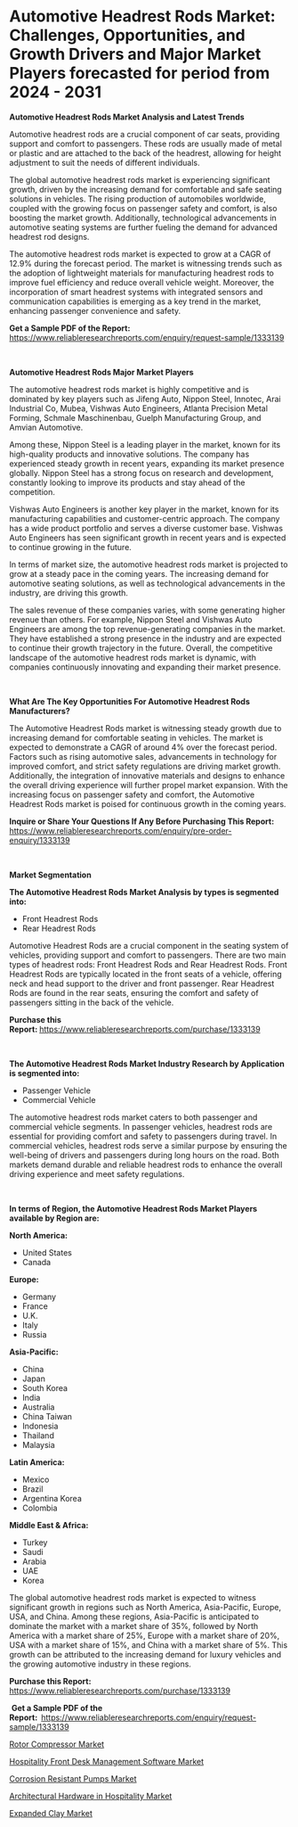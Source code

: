<p><h1>Automotive Headrest Rods Market: Challenges, Opportunities, and Growth Drivers and Major Market Players forecasted for period from 2024 - 2031</h1></p><p><strong>Automotive Headrest Rods Market Analysis and Latest Trends</strong></p>
<p><p>Automotive headrest rods are a crucial component of car seats, providing support and comfort to passengers. These rods are usually made of metal or plastic and are attached to the back of the headrest, allowing for height adjustment to suit the needs of different individuals.</p><p>The global automotive headrest rods market is experiencing significant growth, driven by the increasing demand for comfortable and safe seating solutions in vehicles. The rising production of automobiles worldwide, coupled with the growing focus on passenger safety and comfort, is also boosting the market growth. Additionally, technological advancements in automotive seating systems are further fueling the demand for advanced headrest rod designs.</p><p>The automotive headrest rods market is expected to grow at a CAGR of 12.9% during the forecast period. The market is witnessing trends such as the adoption of lightweight materials for manufacturing headrest rods to improve fuel efficiency and reduce overall vehicle weight. Moreover, the incorporation of smart headrest systems with integrated sensors and communication capabilities is emerging as a key trend in the market, enhancing passenger convenience and safety.</p></p>
<p><strong>Get a Sample PDF of the Report:&nbsp;</strong> <a href="https://www.reliableresearchreports.com/enquiry/request-sample/1333139">https://www.reliableresearchreports.com/enquiry/request-sample/1333139</a></p>
<p>&nbsp;</p>
<p><strong>Automotive Headrest Rods Major Market Players</strong></p>
<p><p>The automotive headrest rods market is highly competitive and is dominated by key players such as Jifeng Auto, Nippon Steel, Innotec, Arai Industrial Co, Mubea, Vishwas Auto Engineers, Atlanta Precision Metal Forming, Schmale Maschinenbau, Guelph Manufacturing Group, and Amvian Automotive. </p><p>Among these, Nippon Steel is a leading player in the market, known for its high-quality products and innovative solutions. The company has experienced steady growth in recent years, expanding its market presence globally. Nippon Steel has a strong focus on research and development, constantly looking to improve its products and stay ahead of the competition. </p><p>Vishwas Auto Engineers is another key player in the market, known for its manufacturing capabilities and customer-centric approach. The company has a wide product portfolio and serves a diverse customer base. Vishwas Auto Engineers has seen significant growth in recent years and is expected to continue growing in the future. </p><p>In terms of market size, the automotive headrest rods market is projected to grow at a steady pace in the coming years. The increasing demand for automotive seating solutions, as well as technological advancements in the industry, are driving this growth. </p><p>The sales revenue of these companies varies, with some generating higher revenue than others. For example, Nippon Steel and Vishwas Auto Engineers are among the top revenue-generating companies in the market. They have established a strong presence in the industry and are expected to continue their growth trajectory in the future. Overall, the competitive landscape of the automotive headrest rods market is dynamic, with companies continuously innovating and expanding their market presence.</p></p>
<p>&nbsp;</p>
<p><strong>What Are The Key Opportunities For Automotive Headrest Rods Manufacturers?</strong></p>
<p><p>The Automotive Headrest Rods market is witnessing steady growth due to increasing demand for comfortable seating in vehicles. The market is expected to demonstrate a CAGR of around 4% over the forecast period. Factors such as rising automotive sales, advancements in technology for improved comfort, and strict safety regulations are driving market growth. Additionally, the integration of innovative materials and designs to enhance the overall driving experience will further propel market expansion. With the increasing focus on passenger safety and comfort, the Automotive Headrest Rods market is poised for continuous growth in the coming years.</p></p>
<p><strong>Inquire or Share Your Questions If Any Before Purchasing This Report:</strong> <a href="https://www.reliableresearchreports.com/enquiry/pre-order-enquiry/1333139">https://www.reliableresearchreports.com/enquiry/pre-order-enquiry/1333139</a></p>
<p>&nbsp;</p>
<p><strong>Market Segmentation</strong></p>
<p><strong>The Automotive Headrest Rods Market Analysis by types is segmented into:</strong></p>
<p><ul><li>Front Headrest Rods</li><li>Rear Headrest Rods</li></ul></p>
<p><p>Automotive Headrest Rods are a crucial component in the seating system of vehicles, providing support and comfort to passengers. There are two main types of headrest rods: Front Headrest Rods and Rear Headrest Rods. Front Headrest Rods are typically located in the front seats of a vehicle, offering neck and head support to the driver and front passenger. Rear Headrest Rods are found in the rear seats, ensuring the comfort and safety of passengers sitting in the back of the vehicle.</p></p>
<p><strong>Purchase this Report:&nbsp;</strong><a href="https://www.reliableresearchreports.com/purchase/1333139">https://www.reliableresearchreports.com/purchase/1333139</a></p>
<p>&nbsp;</p>
<p><strong>The Automotive Headrest Rods Market Industry Research by Application is segmented into:</strong></p>
<p><ul><li>Passenger Vehicle</li><li>Commercial Vehicle</li></ul></p>
<p><p>The automotive headrest rods market caters to both passenger and commercial vehicle segments. In passenger vehicles, headrest rods are essential for providing comfort and safety to passengers during travel. In commercial vehicles, headrest rods serve a similar purpose by ensuring the well-being of drivers and passengers during long hours on the road. Both markets demand durable and reliable headrest rods to enhance the overall driving experience and meet safety regulations.</p></p>
<p>&nbsp;</p>
<p><strong>In terms of Region, the Automotive Headrest Rods Market Players available by Region are:</strong></p>
<p>
    <p> <strong> North America: </strong>
        <ul>
            <li>United States</li>
            <li>Canada</li>
        </ul>
        </p> 
    <p> <strong> Europe: </strong>
        <ul>
            <li>Germany</li>
            <li>France</li>
            <li>U.K.</li>
            <li>Italy</li>
            <li>Russia</li>
        </ul>
        </p> 
    <p> <strong> Asia-Pacific: </strong>
        <ul>
            <li>China</li>
            <li>Japan</li>
            <li>South Korea</li>
            <li>India</li>
            <li>Australia</li>
            <li>China Taiwan</li>
            <li>Indonesia</li>
            <li>Thailand</li>
            <li>Malaysia</li>
        </ul>
        </p> 
    <p> <strong> Latin America: </strong>
        <ul>
            <li>Mexico</li>
            <li>Brazil</li>
            <li>Argentina Korea</li>
            <li>Colombia</li>
        </ul>
        </p> 
    <p> <strong> Middle East & Africa: </strong>
        <ul>
            <li>Turkey</li>
            <li>Saudi</li>
            <li>Arabia</li>
            <li>UAE</li>
            <li>Korea</li>
        </ul>
    </p>
    </p>
<p><p>The global automotive headrest rods market is expected to witness significant growth in regions such as North America, Asia-Pacific, Europe, USA, and China. Among these regions, Asia-Pacific is anticipated to dominate the market with a market share of 35%, followed by North America with a market share of 25%, Europe with a market share of 20%, USA with a market share of 15%, and China with a market share of 5%. This growth can be attributed to the increasing demand for luxury vehicles and the growing automotive industry in these regions.</p></p>
<p><strong>Purchase this Report: </strong><a href="https://www.reliableresearchreports.com/purchase/1333139">https://www.reliableresearchreports.com/purchase/1333139</a></p>
<p>&nbsp;<strong>Get a Sample PDF of the Report:&nbsp;&nbsp;</strong><a href="https://www.reliableresearchreports.com/enquiry/request-sample/1333139">https://www.reliableresearchreports.com/enquiry/request-sample/1333139</a></p>
<p><strong></strong></p>
<p><p><a href="https://medium.com/@dorothybrooks53/rotor-compressor-market-comprehensive-assessment-by-type-application-and-geography-e730f8e20803">Rotor Compressor Market</a></p><p><a href="https://github.com/laholand/Market-Research-Report-List-2/blob/main/hospitality-front-desk-management-software-market.md">Hospitality Front Desk Management Software Market</a></p><p><a href="https://medium.com/@dorothybrooks53/corrosion-resistant-pumps-nbsp-market-focuses-on-market-share-size-and-projected-forecast-till-291d40c55ad3">Corrosion Resistant Pumps Market</a></p><p><a href="https://github.com/PeterParrish5/Market-Research-Report-List-3/blob/main/architectural-hardware-in-hospitality-market.md">Architectural Hardware in Hospitality Market</a></p><p><a href="https://medium.com/@shanieprice69879/expanded-clay-market-competitive-analysis-market-trends-and-forecast-to-2031-b94509b1a9ef">Expanded Clay Market</a></p></p>